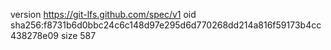 version https://git-lfs.github.com/spec/v1
oid sha256:f8731b6d0bbc24c6c148d97e295d6d770268dd214a816f59173b4cc438278e09
size 587
